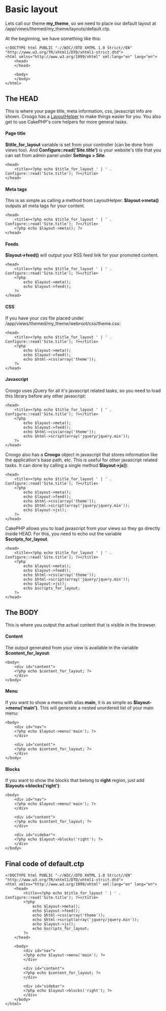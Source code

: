 # Basic layout

Lets call our theme **my\_theme**, so we need to place our default layout at /app/views/themed/my\_theme/layouts/default.ctp.

At the beginning, we have something like this:

    <!DOCTYPE html PUBLIC "-//W3C//DTD XHTML 1.0 Strict//EN" "http://www.w3.org/TR/xhtml1/DTD/xhtml1-strict.dtd">
    <html xmlns="http://www.w3.org/1999/xhtml" xml:lang="en" lang="en">
        <head>
        </head>
        
        <body>
        </body>
    </html>

## The HEAD

This is where your page title, meta information, css, javascript info are shown. Croogo has a [LayoutHelper](http://github.com/croogo/croogo/blob/master/views/helpers/layout.php) to make things easier for you. You also get to use CakePHP's core helpers for more general tasks.

#### Page title

**$title\_for\_layout** variable is set from your controller (can be done from views too). And **Configure::read('Site.title')** is your website's title that you can set from admin panel under **Settings &gt; Site**.

    <head>
        <title><?php echo $title_for_layout ' | ' . Configure::read('Site.title'); ?></title>
    </head>

#### Meta tags

This is as simple as calling a method from LayoutHelper. **$layout->meta()** outputs all meta tags for your content.

    <head>
        <title><?php echo $title_for_layout ' | ' . Configure::read('Site.title'); ?></title>
        <?php echo $layout->meta(); ?>
    </head>

#### Feeds

**$layout->feed()** will output your RSS feed link for your promoted content.

    <head>
        <title><?php echo $title_for_layout ' | ' . Configure::read('Site.title'); ?></title>
        <?php 
            echo $layout->meta();
            echo $layout->feed();
        ?>
    </head>

#### CSS

If you have your css file placed under /app/views/themed/my\_theme/webroot/css/theme.css:

    <head>
        <title><?php echo $title_for_layout ' | ' . Configure::read('Site.title'); ?></title>
        <?php 
            echo $layout->meta();
            echo $layout->feed();
            echo $html->css(array('theme'));
        ?>
    </head>

#### Javascript

Croogo uses jQuery for all it's javascript related tasks, so you need to load this library before any other javascript:

    <head>
        <title><?php echo $title_for_layout ' | ' . Configure::read('Site.title'); ?></title>
        <?php 
            echo $layout->meta();
            echo $layout->feed();
            echo $html->css(array('theme'));
            echo $html->script(array('jquery/jquery.min'));
        ?>
    </head>

Croogo also has a **Croogo** object in javascript that stores information like the application's base path, etc. This is useful for other javascript related tasks. It can done by calling a single method **$layout-&gt;js()**:

    <head>
        <title><?php echo $title_for_layout ' | ' . Configure::read('Site.title'); ?></title>
        <?php 
            echo $layout->meta();
            echo $layout->feed();
            echo $html->css(array('theme'));
            echo $html->script(array('jquery/jquery.min'));
            echo $layout->js();
        ?>
    </head>

CakePHP allows you to load javascript from your views so they go directly inside HEAD. For this, you need to echo out the variable **$scripts\_for\_layout**.

    <head>
        <title><?php echo $title_for_layout ' | ' . Configure::read('Site.title'); ?></title>
        <?php 
            echo $layout->meta();
            echo $layout->feed();
            echo $html->css(array('theme'));
            echo $html->script(array('jquery/jquery.min'));
            echo $layout->js();
            echo $scripts_for_layout;
        ?>
    </head>

## The BODY

This is where you output the actual content that is visible in the browser.

#### Content

The output generated from your view is available in the variable **$content\_for\_layout**:

    <body>
        <div id="content">
        <?php echo $content_for_layout; ?>
        </div>
    </body>

#### Menu

If you want to show a menu with alias **main**, it is as simple as **$layout->menu('main')**. This will generate a nested unordered list of your main menu:

    <body>
        <div id="nav">
        <?php echo $layout->menu('main'); ?>
        </div>

        <div id="content">
        <?php echo $content_for_layout; ?>
        </div>
    </body>

#### Blocks

If you want to show the blocks that belong to **right** region, just add **$layouts->blocks('right')**:

    <body>
        <div id="nav">
        <?php echo $layout->menu('main'); ?>
        </div>
        
        <div id="content">
        <?php echo $content_for_layout; ?>
        </div>
        
        <div id="sidebar">
        <?php echo $layout->blocks('right'); ?>
        </div>
    </body>

## Final code of default.ctp

    <!DOCTYPE html PUBLIC "-//W3C//DTD XHTML 1.0 Strict//EN" "http://www.w3.org/TR/xhtml1/DTD/xhtml1-strict.dtd">
    <html xmlns="http://www.w3.org/1999/xhtml" xml:lang="en" lang="en">
        <head>
            <title><?php echo $title_for_layout ' | ' . Configure::read('Site.title'); ?></title>
            <?php 
                echo $layout->meta();
                echo $layout->feed();
                echo $html->css(array('theme'));
                echo $html->script(array('jquery/jquery.min'));
                echo $layout->js();
                echo $scripts_for_layout;
            ?>
        </head>
        
        <body>
            <div id="nav">
            <?php echo $layout->menu('main'); ?>
            </div>
        
            <div id="content">
            <?php echo $content_for_layout; ?>
            </div>
        
            <div id="sidebar">
            <?php echo $layout->blocks('right'); ?>
            </div>
        </body>
    </html>
